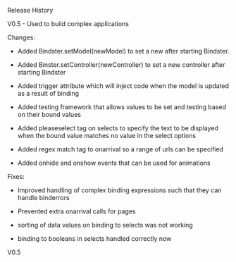 Release History

V0.5 - Used to build complex applications

Changes:

- Added Bindster.setModel(newModel) to set a new after starting Bindster.

- Added Binster.setController(newController) to set a new controller after starting Bindster

- Added trigger attribute which will inject code when the model is updated as a result of binding

- Added testing framework that allows values to be set and testing based on their bound values

- Added pleaseselect tag on selects to specify the text to be displayed when the bound value matches no value in the select options

- Added regex match tag to onarrival so a range of urls can be specified

- Added onhide and onshow events that can be used for animations

Fixes:

- Improved handling of complex binding expressions such that they can handle binderrors

- Prevented extra onarrival calls for pages

- sorting of data values on binding to selects was not working

- binding to booleans in selects handled correctly now

V0.5

 



 
